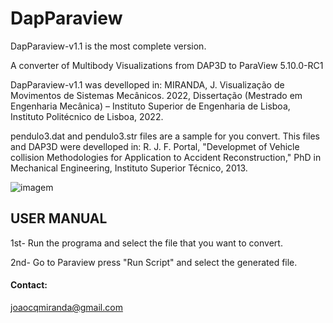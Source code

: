 # DapParaview

DapParaview-v1.1 is the most complete version.

A converter of Multibody Visualizations from DAP3D to ParaView 5.10.0-RC1

DapParaview-v1.1 was develloped in: 
MIRANDA, J. Visualização de Movimentos de Sistemas Mecânicos. 2022, Dissertação (Mestrado em Engenharia Mecânica) – Instituto Superior de Engenharia de Lisboa, Instituto Politécnico de Lisboa, 2022.

pendulo3.dat and pendulo3.str files are a sample for you convert. This files and DAP3D were develloped in:
R. J. F. Portal, "Developmet of Vehicle collision Methodologies for Application to Accident Reconstruction," PhD in Mechanical Engineering, Instituto Superior Técnico, 2013.

![imagem](https://user-images.githubusercontent.com/70608094/207683617-089b2a1e-21d1-4b59-be7d-6954e2832a4a.png)

## USER MANUAL

1st- Run the programa and select the file that you want to convert.

2nd- Go to Paraview press "Run Script" and select the generated file.

#### Contact:
joaocqmiranda@gmail.com
